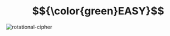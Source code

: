 # $${\color{green}EASY}$$
![rotational-cipher](https://user-images.githubusercontent.com/65892342/235871089-2709b412-8c30-41b1-b2a1-0cd730712fb7.svg)

